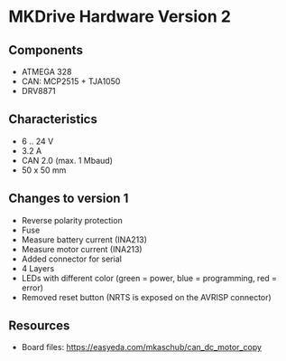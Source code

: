 # MKDrive Hardware Version 2

## Components
* ATMEGA 328
* CAN: MCP2515 + TJA1050
* DRV8871

## Characteristics
* 6 .. 24 V
* 3.2 A
* CAN 2.0 (max. 1 Mbaud)
* 50 x 50 mm

## Changes to version 1
* Reverse polarity protection
* Fuse
* Measure battery current (INA213)
* Measure motor current (INA213)
* Added connector for serial 
* 4 Layers
* LEDs with different color (green = power, blue = programming, red = error)
* Removed reset button (NRTS is exposed on the AVRISP connector)

## Resources
* Board files: https://easyeda.com/mkaschub/can_dc_motor_copy
